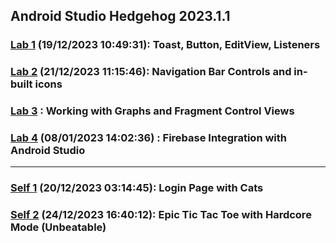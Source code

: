 ## Android Studio Hedgehog 2023.1.1
### [Lab 1](https://github.com/Penguin5681/Practicals/tree/main/Android-Dev-Labs/Day-1) (19/12/2023 10:49:31): Toast, Button, EditView, Listeners 
### [Lab 2](https://github.com/Penguin5681/Practicals/tree/main/Android-Dev-Labs/Day-2) (21/12/2023 11:15:46): Navigation Bar Controls and in-built icons
### [Lab 3](https://github.com/Penguin5681/Practicals/tree/main/Android-Dev-Labs/Day-3) : Working with Graphs and Fragment Control Views
### [Lab 4](https://github.com/Penguin5681/Practicals/tree/main/Android-Dev-Labs/Day-4) (08/01/2023 14:02:36) : Firebase Integration with Android Studio 

<hr/>

### [Self 1](https://github.com/Penguin5681/Practicals/tree/main/Android-Dev-Labs/Self-Work-1) (20/12/2023 03:14:45): Login Page with Cats 
### [Self 2](https://github.com/Penguin5681/Practicals/tree/main/Android-Dev-Labs/Self-Work-2) (24/12/2023 16:40:12): Epic Tic Tac Toe with Hardcore Mode (Unbeatable)
